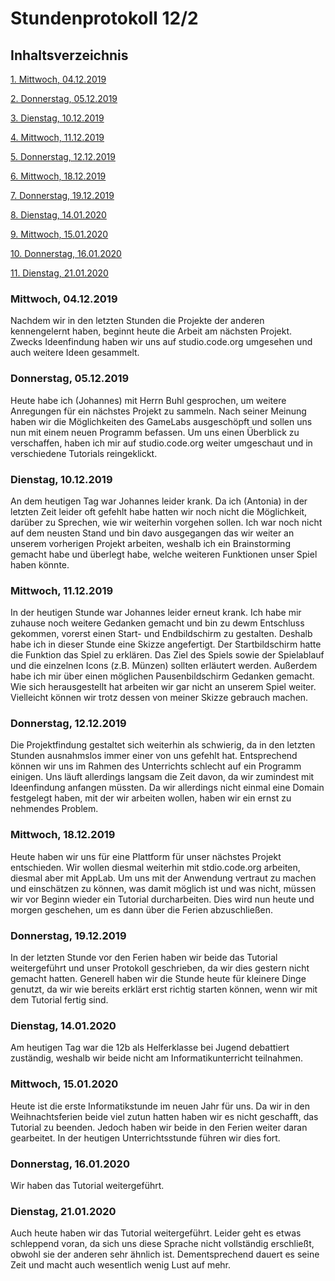 # Stundenprotokoll 12/2

## Inhaltsverzeichnis

[1. Mittwoch, 04.12.2019](#1)

[2. Donnerstag, 05.12.2019](#2)

[3. Dienstag, 10.12.2019](#3)

[4. Mittwoch, 11.12.2019](#4)

[5. Donnerstag, 12.12.2019](#5)

[6. Mittwoch, 18.12.2019](#6)

[7. Donnerstag, 19.12.2019](#7)

[8. Dienstag, 14.01.2020](#8)

[9. Mittwoch, 15.01.2020](#9)

[10. Donnerstag, 16.01.2020](#10)

[11. Dienstag, 21.01.2020](#11)


### Mittwoch, 04.12.2019<a name="1"></a>

Nachdem wir in den letzten Stunden die Projekte der anderen kennengelernt haben, beginnt heute die Arbeit am nächsten Projekt. Zwecks Ideenfindung haben wir uns auf studio.code.org umgesehen und auch weitere Ideen gesammelt.


### Donnerstag, 05.12.2019<a name="2"></a>

Heute habe ich (Johannes) mit Herrn Buhl gesprochen, um weitere Anregungen für ein nächstes Projekt zu sammeln. Nach seiner Meinung haben wir die Möglichkeiten des GameLabs ausgeschöpft und sollen uns nun mit einem neuen Programm befassen. Um uns einen Überblick zu verschaffen, haben ich mir auf studio.code.org weiter umgeschaut und in verschiedene Tutorials reingeklickt.


### Dienstag, 10.12.2019<a name="3"></a>

An dem heutigen Tag war Johannes leider krank. Da ich (Antonia) in der letzten Zeit leider oft gefehlt habe hatten wir noch nicht die Möglichkeit, darüber zu Sprechen, wie wir weiterhin vorgehen sollen. Ich war noch nicht auf dem neusten Stand und bin davo ausgegangen das wir weiter an unserem vorherigen Projekt arbeiten, weshalb ich ein Brainstorming gemacht habe und überlegt habe, welche weiteren Funktionen unser Spiel haben könnte.


### Mittwoch, 11.12.2019<a name="4"></a>

In der heutigen Stunde war Johannes leider erneut krank. Ich habe mir zuhause noch weitere Gedanken gemacht und bin zu dewm Entschluss gekommen, vorerst einen Start- und Endbildschirm zu gestalten. Deshalb habe ich in dieser Stunde eine Skizze angefertigt. Der Startbildschirm hatte die Funktion das Spiel zu erklären. Das Ziel des Spiels sowie der Spielablauf und die einzelnen Icons (z.B. Münzen) sollten erläutert werden. Außerdem habe ich mir über einen möglichen Pausenbildschirm Gedanken gemacht. Wie sich herausgestellt hat arbeiten wir gar nicht an unserem Spiel weiter. Vielleicht können wir trotz dessen von meiner Skizze gebrauch machen.


### Donnerstag, 12.12.2019<a name="5"></a>

Die Projektfindung gestaltet sich weiterhin als schwierig, da in den letzten Stunden ausnahmslos immer einer von uns gefehlt hat. Entsprechend können wir uns im Rahmen des Unterrichts schlecht auf ein Programm einigen. Uns läuft allerdings langsam die Zeit davon, da wir zumindest mit Ideenfindung anfangen müssten. Da wir allerdings nicht einmal eine Domain festgelegt haben, mit der wir arbeiten wollen, haben wir ein ernst zu nehmendes Problem.


### Mittwoch, 18.12.2019<a name="6"></a>

Heute haben wir uns für eine Plattform für unser nächstes Projekt entschieden. Wir wollen diesmal weiterhin mit stdio.code.org arbeiten, diesmal aber mit AppLab. Um uns mit der Anwendung vertraut zu machen und einschätzen zu können, was damit möglich ist und was nicht, müssen wir vor Beginn wieder ein Tutorial durcharbeiten. Dies wird nun heute und morgen geschehen, um es dann über die Ferien abzuschließen.


### Donnerstag, 19.12.2019<a name="7"></a>

In der letzten Stunde vor den Ferien haben wir beide das Tutorial weitergeführt und unser Protokoll geschrieben, da wir dies gestern nicht gemacht hatten. Generell haben wir die Stunde heute für kleinere Dinge genutzt, da wir wie bereits erklärt erst richtig starten können, wenn wir mit dem Tutorial fertig sind.


### Dienstag, 14.01.2020<a name="8"></a>

Am heutigen Tag war die 12b als Helferklasse bei Jugend debattiert zuständig, weshalb wir beide nicht am Informatikunterricht teilnahmen.


### Mittwoch, 15.01.2020<a name="9"></a>

Heute ist die erste Informatikstunde im neuen Jahr für uns. Da wir in den Weihnachtsferien beide viel zutun hatten haben wir es nicht geschafft, das Tutorial zu beenden. Jedoch haben wir beide in den Ferien weiter daran gearbeitet. In der heutigen Unterrichtsstunde führen wir dies fort.


### Donnerstag, 16.01.2020<a name="10"></a>

Wir haben das Tutorial weitergeführt.


### Dienstag, 21.01.2020<a name="11"></a>

Auch heute haben wir das Tutorial weitergeführt. Leider geht es etwas schleppend voran, da sich uns diese Sprache nicht vollständig erschließt, obwohl sie der anderen sehr ähnlich ist. Dementsprechend dauert es seine Zeit und macht auch wesentlich wenig Lust auf mehr.
